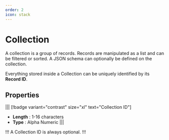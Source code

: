 ```yaml
---
order: 2
icon: stack
---
```


# Collection

A collection is a group of records. Records are manipulated as a list and can be filtered or sorted. A JSON schema can optionally be defined on the collection.

Everything stored inside a Collection can be uniquely identified by its **Record ID**.

## Properties

||| [!badge variant="contrast" size="xl" text="Collection ID"]

- **Length** : 1-16 characters
- **Type** : Alpha Numeric
  |||

!!!
A Collection ID is always optional.
!!!
